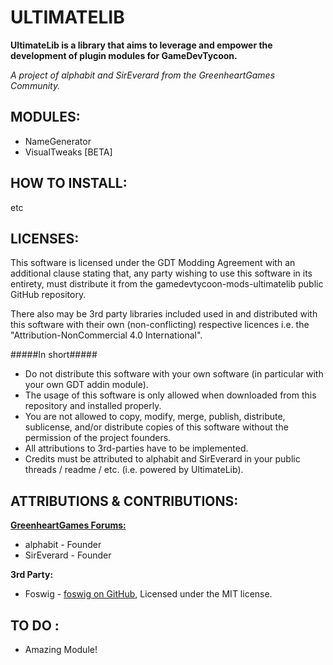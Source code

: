 ULTIMATELIB
=============================
**UltimateLib is a library that aims to leverage and empower the development of plugin modules for GameDevTycoon.**

*A project of alphabit and SirEverard from the GreenheartGames Community.*


MODULES:
--------------
- NameGenerator
- VisualTweaks [BETA]



HOW TO INSTALL:
--------------
etc

LICENSES:
--------------
This software is licensed under the GDT Modding Agreement with an additional clause stating that,
any party wishing to use this software in its entirety, must distribute it from the gamedevtycoon-mods-ultimatelib
public GitHub repository.

There also may be 3rd party libraries included used in and distributed with this software with their own (non-conflicting)
respective licences i.e. the "Attribution-NonCommercial 4.0 International".

#####In short#####

- Do not distribute this software with your own software (in particular with your own GDT addin module).
- The usage of this software is only allowed when downloaded from this repository and installed properly.
- You are not allowed to copy, modify, merge, publish, distribute, sublicense, and/or distribute copies of this software without the permission of the project founders.
- All attributions to 3rd-parties have to be implemented.
- Credits must be attributed to alphabit and SirEverard in your public threads / readme / etc. (i.e. powered by UltimateLib).
 
ATTRIBUTIONS & CONTRIBUTIONS:
--------------

**<a href="http://forum.greenheartgames.com/">GreenheartGames Forums:</a>**
- alphabit - Founder
- SirEverard - Founder
 

**3rd Party:**
- Foswig - <a href="https://github.com/mrsharpoblunto/foswig.js/">foswig on GitHub</a>, Licensed under the MIT license.


TO DO :
-------------

- Amazing Module!



